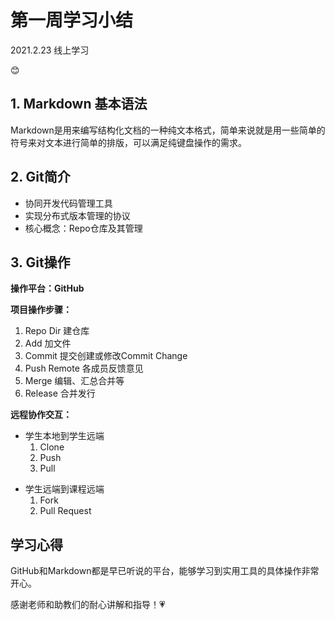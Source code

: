 # 第一周学习小结

2021.2.23  线上学习

 :blush:

## 1. Markdown 基本语法

Markdown是用来编写结构化文档的一种纯文本格式，简单来说就是用一些简单的符号来对文本进行简单的排版，可以满足纯键盘操作的需求。

## 2.  Git简介

+ 协同开发代码管理工具
+ 实现分布式版本管理的协议
+ 核心概念：Repo仓库及其管理

## 3. Git操作

**操作平台：GitHub**

**项目操作步骤：**

1. Repo Dir           建仓库
2. Add                   加文件
3. Commit            提交创建或修改Commit Change
4. Push Remote  各成员反馈意见
5. Merge              编辑、汇总合并等
6. Release            合并发行

**远程协作交互：**

* 学生本地到学生远端
  1. Clone
  2. Push
  3. Pull

+ 学生远端到课程远端
  1.  Fork
  2. Pull Request



## 学习心得

GitHub和Markdown都是早已听说的平台，能够学习到实用工具的具体操作非常开心。

感谢老师和助教们的耐心讲解和指导！:heartpulse: